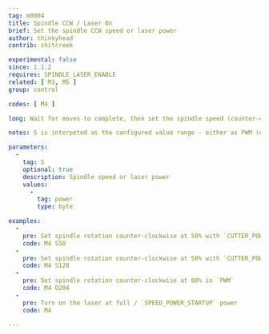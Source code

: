 ```yaml
---
tag: m0004
title: Spindle CCW / Laser On
brief: Set the spindle CCW speed or laser power
author: thinkyhead
contrib: shitcreek

experimental: false
since: 1.1.2
requires: SPINDLE_LASER_ENABLE
related: [ M3, M5 ]
group: control

codes: [ M4 ]

long: Wait for moves to complete, then set the spindle speed (counter-clockwise) or laser power.

notes: S is interpeted as the configured value range - either as PWM (default), Percent or RPM (see `CUTTER_POWER_DISPLAY`).

parameters:
  -
    tag: S
    optional: true
    description: Spindle speed or laser power
    values:
      -
        tag: power
        type: byte

examples:
  -
    pre: Set spindle rotation counter-clockwise at 50% with `CUTTER_POWER_DISPLAY` set to `PERCENT`
    code: M4 S50
  -
    pre: Set spindle rotation counter-clockwise at 50% with `CUTTER_POWER_DISPLAY` set to `PWM`
    code: M4 S128
  -
    pre: Set spindle rotation counter-clockwise at 80% in `PWM`
    code: M4 O204
  -
    pre: Turn on the laser at full / `SPEED_POWER_STARTUP` power
    code: M4 

---
```

